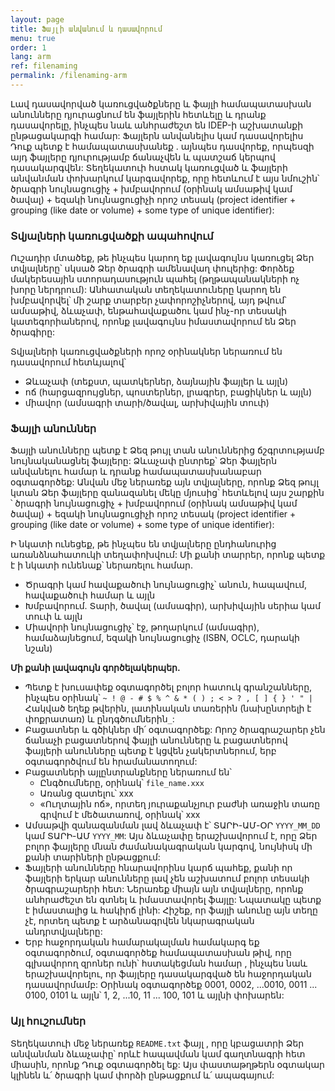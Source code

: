 ```yaml
---
layout: page
title: Ֆայլի անվանում և դասավորում
menu: true
order: 1
lang: arm
ref: filenaming
permalink: /filenaming-arm
---
```


Լավ դասավորված կառուցվածքները և ֆայլի համապատասխան անունները դյուրացնում են ֆայլերին հետևելը և դրանք դասավորելը, ինչպես նաև անհրաժեշտ են  IDEP-ի աշխատանքի ընթացակարգի համար: Ֆայլերն անվանելիս կամ դասավորելիս Դուք պետք է համապատասխանեք . այնպես դասվորեք, որպեսզի այդ ֆայլերը դյուրությամբ ճանաչվեն և պատշաճ կերպով դասակարգվեն: Տեղեկատուի հստակ կառուցված և ֆայլերի անվանման փոխարկում կարգավորեք, որը հետևում է այս նմուշին՝ ծրագրի նույնացուցիչ + խմբավորում (օրինակ ամսաթիվ կամ ծավալ) + եզակի նույնացուցիչի որոշ տեսակ (project identifier + grouping (like date or volume) + some type of unique identifier):

### Տվյալների կառուցվածքի ապահովում

Ուշադիր մտածեք, թե ինչպես կարող եք լավագույնս կառուցել Ձեր տվյալները՝ սկսած Ձեր ծրագրի ամենավաղ փուլերից: Փորձեք մակերեսային ստորադասություն պահել   (թղթապանակների ոչ խորը ներդրում): Անհատական տեղեկատուները կարող են խմբավորվել՝ մի շարք տարբեր չափորոշիչներով, այդ թվում՝ ամսաթիվ, ձևաչափ, ենթահավաքածու կամ ինչ-որ տեսակի կատեգորիաներով, որոնք լավագույնս իմաստավորում են Ձեր ծրագիրը:

Տվյալների կառուցվածքների որոշ օրինակներ ներառում են դասավորում հետևյալով՝

* Ձևաչափ (տեքստ, պատկերներ, ձայնային ֆայլեր և այլն)
* ոճ (հարցազրույցներ, պոստերներ, լրագրեր, բացիկներ և այլն)
* միավոր (ամսագրի տարի/ծավալ, արխիվային տուփ)

### Ֆայլի անուններ

Ֆայլի անունները պետք է Ձեզ թույլ տան անուններից ճշգրտությամբ նույնականացնել ֆայլերը: Ձևաչափ ընտրեք՝ Ձեր ֆայլերն անվանելու համար և դրանք համապատասխանաբար օգտագործեք: Անվան մեջ ներառեք այն տվյալները, որոնք Ձեզ թույլ կտան Ձեր ֆայլերը զանազանել մեկը մյուսից՝ հետևելով այս շարքին ՝  ծրագրի նույնացուցիչ + խմբավորում (օրինակ ամսաթիվ կամ ծավալ) + եզակի նույնացուցիչի որոշ տեսակ (project identifier + grouping (like date or volume) + some type of unique identifier):

Ի նկատի ունեցեք, թե ինչպես են տվյալները ընդհանուրից առանձնահատուկի տեղափոխվում: Մի քանի տարրեր, որոնք պետք է ի նկատի ունենաք՝ ներառելու համար.

* Ծրագրի կամ հավաքածուի նույնացուցիչ՝ անուն, հապավում, հավաքածուի համար և այլն
* Խմբավորում. Տարի, ծավալ (ամսագիր), արխիվային սերիա կամ տուփ և այլն
* Միավորի նույնացուցիչ՝ էջ, թողարկում (ամսագիր), համաձայնեցում, եզակի նույնացուցիչ (ISBN, OCLC, դարակի նշան)

**Մի քանի լավագույն գործելակերպեր.**

* Պետք է խուսափեք օգտագործել բոլոր հատուկ գրանշանները, ինչպես օրինակ՝ `~ ! @ - # $ % ^ & * ( ) ; < > ? , [ ] { } ' " |` Հակված եղեք թվերին, լատինական տառերին (նախընտրելի է փոքրատառ) և ընդգծումներին`_`:
* Բացատներ և գծիկներ մի՛ օգտագործեք: Որոշ ծրագրաշարեր չեն ճանաչի բացատներով ֆայլի անունները և բացատներով ֆայլերի անունները պետք է կցվեն չակերտներում, երբ օգտագործվում են հրամանատողում:
* Բացատների այլընտրանքները ներառում են՝
    * Ընգծումները, օրինակ՝ `file_name.xxx`
    * Առանց զատելու՝  xxx
    * «Ուղտային ոճ», որտեղ յուրաքանչյուր բաժնի առաջին տառը գրվում է մեծատառով, օրինակ՝ xxx
* Ամսաթվի զանազանման լավ ձևաչափ է՝ ՏԱՐԻ-ԱՄ-ՕՐ `YYYY_MM_DD` կամ ՏԱՐԻ-ԱՄ `YYYY_MM`: Այս ձևաչափը երաշխավորում է, որը Ձեր բոլոր ֆայլերը մնան ժամանակագրական կարգով, նույնիսկ մի քանի տարիների ընթացքում:
* Ֆայլերի անունները հնարավորինս կարճ պահեք, քանի որ ֆայլերի երկար անունները լավ չեն աշխատում բոլոր տեսակի ծրագրաշարերի հետ: Ներառեք միայն այն տվյալները, որոնք անհրաժեշտ են գտնել և իմաստավորել ֆայլը: Նպատակը պետք է իմաստալից և հակիրճ լինի: Հիշեք, որ ֆայլի անունը այն տեղը չէ, որտեղ պետք է արձանագրվեն նկարագրական անդրտվյալները:
* Երբ հաջորդական համարակալման համակարգ եք օգտագործում, օգտագործեք համապատասխան թիվ, որը գլխավորող զրոներ ունի՝ հստակեցման համար , ինչպես նաև երաշխավորելու, որ ֆայլերը դասակարգված են հաջորդական դասավորմամբ: Օրինակ օգտագործեք 0001, 0002, ...0010, 0011 ... 0100, 0101 և այլն՝ 1, 2, ...10, 11 ... 100, 101 և այլնի փոխարեն:

### Այլ հուշումներ

Տեղեկատուի մեջ ներառեք `README.txt` ֆայլ , որը կբացատրի Ձեր անվանման ձևաչափը՝ որևէ հապավման կամ գաղտնագրի հետ միասին, որոնք Դուք օգտագործել եք: Այս փաստաթղթերն օգտակար կլինեն և՛ ծրագրի կամ փորձի ընթացքում և՛ ապագայում:

